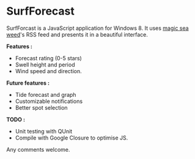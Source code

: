 SurfForecast
============

SurfForcast is a JavaScript application for Windows 8. It uses <a href="http://magicseaweed.com/">magic sea weed</a>'s
RSS feed and presents it in a beautiful interface.

<b>Features :</b>
* Forecast rating (0-5 stars)
* Swell height and period
* Wind speed and direction.

<b>Future features :</b>
* Tide forecast and graph
* Customizable notifications
* Better spot selection


<b>TODO :</b> 
* Unit testing with QUnit
* Compile with Google Closure to optimise JS.

Any comments welcome.